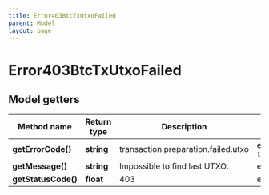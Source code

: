 ```yaml
---
title: Error403BtcTxUtxoFailed
parent: Model
layout: page
---
```


# Error403BtcTxUtxoFailed

## Model getters

Method name | Return type | Description | Notes
------------ | ------------- | ------------- | -------------
**getErrorCode()** | **string** | transaction.preparation.failed.utxo | ex.: `transaction.preparation.failed.utxo`
**getMessage()** | **string** | Impossible to find last UTXO. | ex.: `Impossible to find last UTXO.`
**getStatusCode()** | **float** | 403 | ex.: `403`

